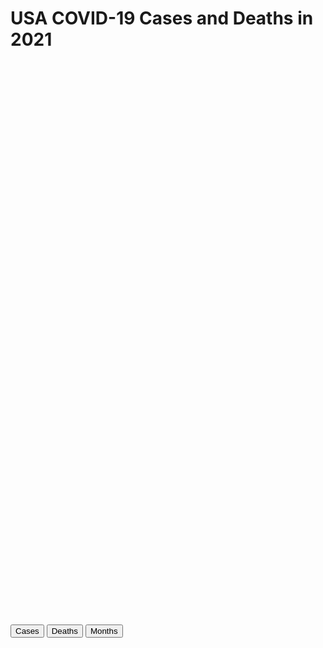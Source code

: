 <html>
  <script src='https://d3js.org/d3.v6.js'></script>
  <style> rect {fill: gray; stroke: black; stroke-width: 2}</style>
  <head>
    <meta charset="utf-8">
    <title>CS416 Narrative Visualization</title>
    <link href="Style.css" rel="stylesheet" type="text/css">
  </head>
  <body onload='init()'>
    <div class="center_text">
      <h1>USA COVID-19 Cases and Deaths in 2021</h1>
    </div>
    <div class="container" id="my_dataviz" style="width:1500px; height:900px;"></div>
    <button id="b1" class="center" onclick="button_1()">Cases</button>
    <button id="b2" class="center" onclick="button_2()">Deaths</button>
    <button id="b3" class="center" onclick="button_3()">Months</button>
    <script src="Chart.js" type="text/javascript"></script>
  </body>
</html>
